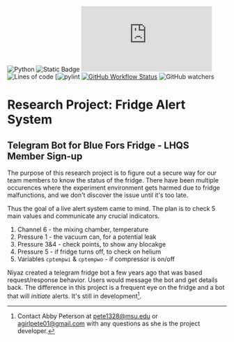 ![Python](https://img.shields.io/badge/python-v3.9.12-brightgreen.svg)
![Static Badge](https://img.shields.io/badge/Fridge-BlueFors-orange)
![GitHub file size in bytes](https://img.shields.io/github/size/pete1328/FridgeBot/tester.py?color=pink)
![Lines of code](https://tokei.rs/b1/github/pete1328/FridgeBot?color=purple&style=flat)
[![pylint](https://img.shields.io/badge/PyLint-0.00-red?logo=python&logoColor=whitehttps://img.shields.io/badge/PyLint-0.00-red?logo=python&logoColor=white)
[![GitHub Workflow Status](https://github.com/pete1328/FridgeBot/actions/workflows/pylint.yml/badge.svg)](https://github.com/pete1328/FridgeBot/actions/workflows/pylint.yml)
![GitHub watchers](https://img.shields.io/github/watchers/pete1328/FridgeBot)


# Research Project: Fridge Alert System

## Telegram Bot for Blue Fors Fridge - LHQS Member Sign-up

The purpose of this research project is to figure out a secure way for our team members to know the status of the fridge. There have been multiple occurences where the experiment environment gets harmed due to fridge malfunctions, and we don't discover the issue until it's too late.

Thus the goal of a live alert system came to mind. The plan is to check 5 main values and communicate any crucial indicators.
1. Channel 6 - the mixing chamber, temperature
2. Pressure 1 - the vacuum can, for a potential leak
3. Pressure 3&4 - check points, to show any blocakge
4. Pressure 5 - if fridge turns off, to check on helium
5. Variables `cptempwi` & `cptempwo` - if compressor is on/off

Niyaz created a telegram fridge bot a few years ago that was based request/response behavior. Users would message the bot and get details back. The difference in this project is a frequent eye on the fridge and a bot that will *initiate* alerts. It's still in development[^1].

[^1]: Contact Abby Peterson at pete1328@msu.edu or agirlpete01@gmail.com with any questions as she is the project developer.
